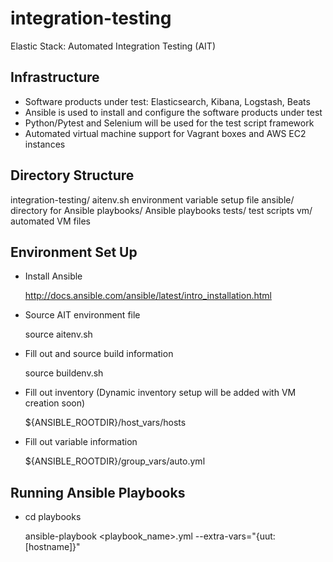 # integration-testing

Elastic Stack: Automated Integration Testing (AIT)

## Infrastructure

 - Software products under test: Elasticsearch, Kibana, Logstash, Beats
 - Ansible is used to install and configure the software products under test
 - Python/Pytest and Selenium will be used for the test script framework
 - Automated virtual machine support for Vagrant boxes and AWS EC2 instances 

## Directory Structure

integration-testing/
  aitenv.sh        environment variable setup file
  ansible/         directory for Ansible 
  playbooks/       Ansible playbooks 
  tests/           test scripts
  vm/              automated VM files
 
## Environment Set Up

* Install Ansible 

  http://docs.ansible.com/ansible/latest/intro_installation.html

* Source AIT environment file

  source aitenv.sh 

* Fill out and source build information 
  
  source buildenv.sh 
 
* Fill out inventory 
  (Dynamic inventory setup will be added with VM creation soon)
  
  ${ANSIBLE_ROOTDIR}/host_vars/hosts
 
* Fill out variable information
 
  ${ANSIBLE_ROOTDIR}/group_vars/auto.yml
 
## Running Ansible Playbooks 

* cd playbooks 

  ansible-playbook <playbook_name>.yml --extra-vars="{uut: [hostname]}"
